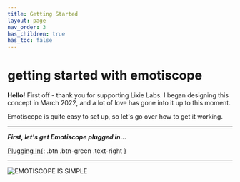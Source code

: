 ```yaml
---
title: Getting Started
layout: page
nav_order: 3
has_children: true
has_toc: false
---
```


# **getting&nbsp;started** with&nbsp;emotiscope

**Hello!** First off - thank you for supporting Lixie Labs. I began designing this concept in March 2022, and a lot of love has gone into it up to this moment.

Emotiscope is quite easy to set up, so let's go over how to get it working.

-------------------------------------------------------

***First, let's get Emotiscope plugged in...***

[Plugging In](https://emotiscope.rocks/plugging_in.html){: .btn .btn-green .text-right }

-------------------------------------------------------

![EMOTISCOPE IS SIMPLE](https://github.com/lixie-labs/emotiscope/blob/main/extras/img/emotiscope_macro.jpg?raw=true)
